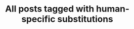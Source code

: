 ---
layout: tag
title: "All posts tagged with human-specific substitutions"
permalink: /weblog/tags/human-specific-substitutions/
taxonomy: human-specific substitutions
---